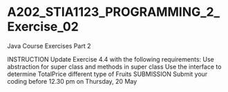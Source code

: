 # A202_STIA1123_PROGRAMMING_2_Exercise_02

Java Course Exercises Part 2

INSTRUCTION 
Update Exercise 4.4 with the following requirements:  Use abstraction for super class and methods in super class Use the interface to determine TotalPrice different type of Fruits SUBMISSION Submit your coding before 12.30 pm on Thursday, 20 May

